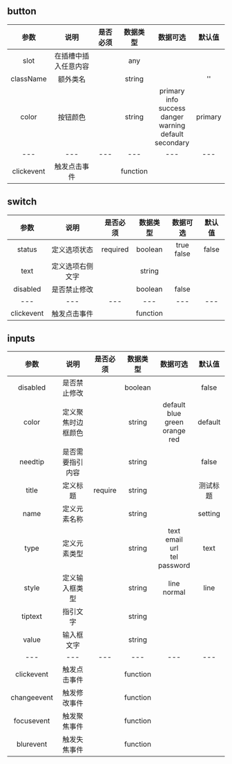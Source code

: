 <!--
 * @Author: Miya
 * @Date: 2020-09-11 15:42:18
 * @LastEditTime: 2020-09-11 18:26:23
 * @LastEditors: Miya
 * @Description: Mermaid UI 临时文档
 * @FilePath: \Single-Search\src\Mermaid.md
 * @Version: 0.1
-->

## button

|    参数    |         说明         | 是否必须 | 数据类型 |                                数据可选                                 | 默认值  |
| :--------: | :------------------: | :------: | :------: | :---------------------------------------------------------------------: | :-----: |
|    slot    | 在插槽中插入任意内容 |          |   any    |                                                                         |
| className  |       额外类名       |          |  string  |                                                                         |   ''    |
|   color    |       按钮颜色       |          |  string  | primary<br>info<br>success<br>danger<br>warning<br>default<br>secondary | primary |
|    ---     |         ---          |   ---    |   ---    |                                   ---                                   |   ---   |
| clickevent |     触发点击事件     |          | function |

## switch

|    参数    |       说明       | 是否必须 | 数据类型 |   数据可选    | 默认值 |
| :--------: | :--------------: | :------: | :------: | :-----------: | :----: |
|   status   |   定义选项状态   | required | boolean  | true<br>false | false  |
|    text    | 定义选项右侧文字 |          |  string  |               |
|  disabled  |   是否禁止修改   |          | boolean  |     false     |
|    ---     |       ---        |   ---    |   ---    |      ---      |  ---   |
| clickevent |   触发点击事件   |          | function |               |

## inputs

|    参数     |        说明        | 是否必须 | 数据类型 |                 数据可选                  |  默认值  |
| :---------: | :----------------: | :------: | :------: | :---------------------------------------: | :------: |
|  disabled   |    是否禁止修改    |          | boolean  |                                           |  false   |
|    color    | 定义聚焦时边框颜色 |          |  string  | default<br>blue<br>green<br>orange<br>red | default  |
|   needtip   |  是否需要指引内容  |          |  string  |                                           |  false   |
|    title    |      定义标题      | require  |  string  |                                           | 测试标题 |
|    name     |    定义元素名称    |          |  string  |                                           | setting  |
|    type     |    定义元素类型    |          |  string  |  text<br>email<br>url<br>tel<br>password  |   text   |
|    style    |   定义输入框类型   |          |  string  |             line <br> normal              |   line   |
|   tiptext   |      指引文字      |          |  string  |                                           |
|    value    |     输入框文字     |          |  string  |                                           |
|     ---     |        ---         |   ---    |   ---    |                    ---                    |   ---    |
| clickevent  |    触发点击事件    |          | function |                                           |
| changeevent |    触发修改事件    |          | function |                                           |
| focusevent  |    触发聚焦事件    |          | function |                                           |
|  blurevent  |    触发失焦事件    |          | function |                                           |
